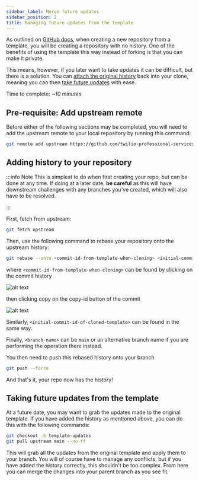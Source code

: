```yaml
---
sidebar_label: Merge future updates
sidebar_position: 2
title: Managing future updates from the template
---
```


As outlined on [GitHub docs](https://docs.github.com/en/repositories/creating-and-managing-repositories/creating-a-repository-from-a-template), when creating a new repository from a template, you will be creating a repository with no history. One of the benefits of using the template this way instead of forking is that you can make it private.

This means, however, if you later want to take updates it can be difficult, but there is a solution.  You can [attach the original history](#adding-history-to-your-repository) back into your clone, meaning you can then [take future updates](#taking-future-updates-from-the-template) with ease.


Time to complete: _~10 minutes_

## Pre-requisite: Add upstream remote

Before either of the following sections may be completed, you will need to add the upstream remote to your local repository by running this command:

```bash
git remote add upstream https://github.com/twilio-professional-services/flex-project-template.git
```

## Adding history to your repository

:::info Note
This is simplest to do when first creating your repo, but can be done at any time. If doing at a later date, **be careful** as this will have downstream challenges with any branches you've created, which will also have to be resolved.

:::

First, fetch from upstream:

```bash
git fetch upstream
```

Then, use the following command to rebase your repository onto the upstream history:

```bash
git rebase --onto <commit-id-from-template-when-cloning> <initial-commit-id-of-cloned-template> <branch-name>
```

where `<commit-id-from-template-when-cloning>` can be found by clicking on the commit history

![alt text](/img/guides/get-repository-commit-id-01.png)

then clicking copy on the copy-id button of the commit

![alt text](/img/guides/get-repository-commit-id-02.png)

Similarly, `<initial-commit-id-of-cloned-template>` can be found in the same way.

Finally, `<branch-name>` can be `main` or an alternative branch name if you are performing the operation there instead.

You then need to push this rebased history onto your branch

```bash
git push --force
```

And that's it, your repo now has the history!

## Taking future updates from the template

At a future date, you may want to grab the updates made to the original template. If you have added the history as mentioned above, you can do this with the following commands:

```bash
git checkout -b template-updates
git pull upstream main --no-ff
```

This will grab all the updates from the original template and apply them to your branch. You will of course have to manage any conflicts, but if you have added the history correctly, this shouldn't be too complex. From here you can merge the changes into your parent branch as you see fit.
